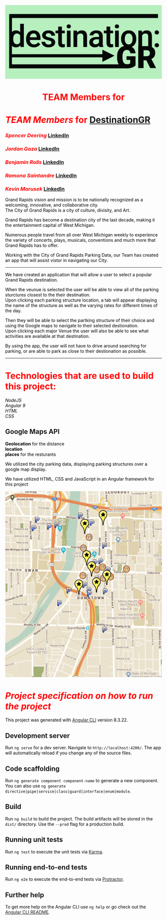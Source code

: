 
<img src = './src/assets/logo.jpg' alt = 'Logo Image'>
 
<h1 align="center" style:color="red"><style>h1{color:red;}</style>TEAM Members for</h1>




# *TEAM Members*  for  [ **DestinationGR**](https://benjamindrolls.github.io/GrDecoded/)
### *Spencer Deering*    [LinkedIn](https://www.linkedin.com/in/spencer-deering-439845b9/)  
### *Jordan Gaza*        [LinkedIn](https://www.linkedin.com/in/jordan-k-gaza/)  
### *Benjamin Rolls*     [LinkedIn](https://www.linkedin.com/in/benjamin-rolls-8b1788108/)  
### *Ramona Saintandre* [LinkedIn](https://www.linkedin.com/in/ramona-saintandre/)  
### *Kevin Marusek*     [LinkedIn](https://www.linkedin.com/in/kevin-marusek/)  
<style
  type="text/css">
h3 {color:red;}

p {color:black;}
</style>

Grand Rapids vision and mission is to be nationally recognized as a welcoming, innovative, and collaborative city.   
The City of Grand Rapids is a city of culture, divisity, and Art.   

 Grand Rapids has become a destination city of the last decade, making it the entertainment capital of West Michigan.   

Numerous people travel from all over West Michigan weekly to experience the variety of concerts, plays, musicals, conventions and much more that Grand Rapids has to offer. 

Working with the City of Grand Rapids Parking Data, our Team has created an app that will assist vistor in navigating our City. 

***

We have created an application that will allow a user to select a popular Grand Rapids destination.  

When the veunue is selected the user will be able to view all of the parking sturctures closest to the their destination.  
Upon clicking each parking structure location, a tab will appear displaying the name of the structure as well as the varying rates for different times of the day. 

Then they will be able to select the  partking structure of their choice and using the Google maps to navigate to their selected destionation.     
Upon clicking each major Venue the user will also be able to see what activities are available at that destination.  

By using the app, the user will not have to drive around searching for parking, or are able to park as close to their destionation as possible.   


***
# Technologies that are used to build this project:  
*NodeJS*   
*Angular 9*   
*HTML*   
*CSS*   


## Google Maps API 
**Geolocation**  for the distance   
**location**  
**places** for the resturants   


We utilized the city parking data, displaying parking structures over a google map display. 



We have utilized HTML, CSS and JavaScript in an Angular framework for this project   

![DestinationGR Demo](./src/assets/destinationGR.gif) 
<!-- **Conclusion**  -->

# ***Project specification on how to run the project*** 

This project was generated with [Angular CLI](https://github.com/angular/angular-cli) version 8.3.22.

## Development server

Run `ng serve` for a dev server. Navigate to `http://localhost:4200/`. The app will automatically reload if you change any of the source files.

## Code scaffolding

Run `ng generate component component-name` to generate a new component. You can also use `ng generate directive|pipe|service|class|guard|interface|enum|module`.

## Build

Run `ng build` to build the project. The build artifacts will be stored in the `dist/` directory. Use the `--prod` flag for a production build.

## Running unit tests

Run `ng test` to execute the unit tests via [Karma](https://karma-runner.github.io).

## Running end-to-end tests

Run `ng e2e` to execute the end-to-end tests via [Protractor](http://www.protractortest.org/).

## Further help

To get more help on the Angular CLI use `ng help` or go check out the [Angular CLI README](https://github.com/angular/angular-cli/blob/master/README.md).
